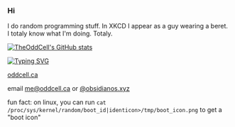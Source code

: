 ### Hi
I do random programming stuff. In XKCD I appear as a guy wearing a beret. I totaly know what I'm doing. Totaly.

[![TheOddCell's GitHub stats](https://github-readme-stats.vercel.app/api?username=TheOddCell)](https://github.com/anuraghazra/github-readme-stats)

[![Typing SVG](https://readme-typing-svg.demolab.com?font=Cascadia+Code&pause=1000&random=true&width=435&separator=%3C&lines=-%3E+This+is+my+prompt.+++%2Fhome%2Fodd%3Csudo+apt+install+fonts-cascadia-code;sudo+pacman+-S+kitty;sudo+dnf+install+hyprland%3CBedrock+linux+go+brrrrrrrrrr%3CNixOS+go+brrrrrrread%3Chaha+3+ssds%3Cbuss%3A%2F%2F+has+proven+to+NOT+be+the+future+of+webdev%3CThe+terminal+just+works+trust+me+bro%3CHow+to+install+Gentoo+101%3CI+don't+use+arch+btw%3Cbro%3Cmanually+made+TUIs+are+the+future+for+apps%3Chow+to+exit+vim+pls+help+me+pls+plsplsplpsl)](https://git.io/typing-svg)

[oddcell.ca](https://oddcell.ca)


email [me@oddcell.ca](mailto:me@oddcell.ca) or [@obsidianos.xyz](mailto:odd@obsidianos.xyz)

fun fact: on linux, you can run `cat /proc/sys/kernel/random/boot_id|identicon>/tmp/boot_icon.png` to get a "boot icon"
